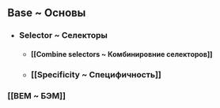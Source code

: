 ## Base ~ Основы
- ### Selector ~ Селекторы
	- #### [[Combine selectors ~ Комбинировние селекторов]]
	- ### [[Specificity ~ Специфичность]]
### [[BEM ~ БЭМ]]